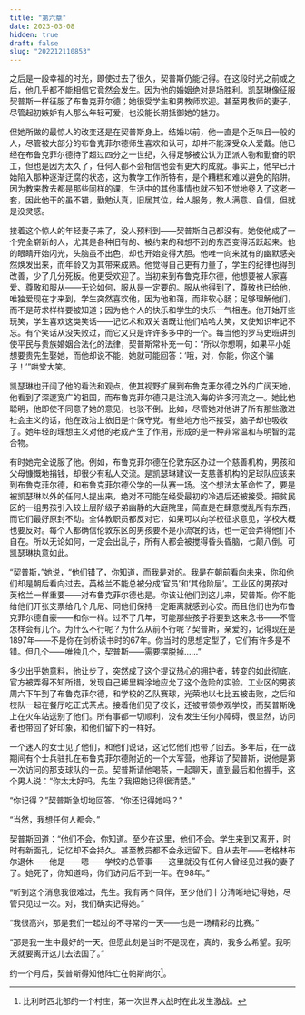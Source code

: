 ```yaml
---
title: "第六章"
date: 2023-03-08
hidden: true
draft: false
slug: "202212110853"
---
```

之后是一段幸福的时光，即使过去了很久，契普斯仍能记得。在这段时光之前或之后，他几乎都不能相信它竟然会发生。因为他的婚姻绝对是场胜利。凯瑟琳像征服契普斯一样征服了布鲁克菲尔德；她很受学生和男教师欢迎。甚至男教师的妻子，尽管起初嫉妒有人那么年轻可爱，也没能长期抵御她的魅力。

但她所做的最惊人的改变还是在契普斯身上。结婚以前，他一直是个乏味且一般的人，尽管被大部分的布鲁克菲尔德师生喜欢和认可，却并不能深受众人爱戴。他已经在布鲁克菲尔德待了超过四分之一世纪，久得足够被公认为正派人物和勤奋的职工，但也是因为太久了，任何人都不会相信他会有更大的成就。事实上，他早已开始陷入那种逐渐迂腐的状态，这为教学工作所特有，是个糟糕和难以避免的陷阱。因为教来教去都是那些同样的课，生活中的其他事情也就不知不觉地卷入了这老一套，因此他干的虽不错，勤勉认真，旧居其位，给人服务，教人满意、自信，但就是没灵感。

接着这个惊人的年轻妻子来了，没人预料到——契普斯自己都没有。她使他成了一个完全崭新的人，尤其是各种旧有的、被约束的和想不到的东西变得活跃起来。他的眼睛开始闪光，头脑虽不出色，却也开始变得大胆。他唯一向来就有的幽默感突然焕发出来，而年龄又为其带来成熟。他觉得自己更有力量了，学生的纪律也得到改善，少了几分死板。他更受欢迎了。当初来到布鲁克菲尔德，他想要被人家喜爱、尊敬和服从——无论如何，服从是一定要的。服从他得到了，尊敬也已给他，唯独爱现在才来到，学生突然喜欢他，因为他和蔼，而非软心肠；足够理解他们，而不是苛求样样要被知道；因为他个人的快乐和学生的快乐一气相连。他开始开些玩笑，学生喜欢这类笑话——记忆术和双关语既让他们哈哈大笑，又使知识牢记不忘。有个笑话从没失败过，而它又只是许许多多中的一个。每当他的罗马史班讲到使平民与贵族婚姻合法化的法律，契普斯常补充一句：“所以你想啊，如果平小姐想要贵先生娶她，而他却说不能，她就可能回答：‘哦，对，你能，你这个骗子！’”哄堂大笑。

凯瑟琳也开阔了他的看法和观点，使其视野扩展到布鲁克菲尔德之外的广阔天地，他看到了深邃宽广的祖国，而布鲁克菲尔德只是注流入海的许多河流之一。她比他聪明，他即使不同意了她的意见，也驳不倒。比如，尽管她对他讲了所有那些激进社会主义的话，他在政治上依旧是个保守党。有些地方他不接受，脑子却也吸收了。她年轻的理想主义对他的老成产生了作用，形成的是一种非常温和与明智的混合物。

有时她完全说服了他。例如，布鲁克菲尔德在伦敦东区办过一个慈善机构，男孩和父母慷慨地捐钱，却很少有私人交流。是凯瑟琳建议一支慈善机构的足球队应该来到布鲁克菲尔德，和布鲁克菲尔德公学的一队赛一场。这个想法太革命性了，要是被凯瑟琳以外的任何人提出来，绝对不可能在经受最初的冷遇后还被接受。把贫民区的一组男孩引入较上层阶级子弟幽静的大庭院里，简直是在肆意搅乱所有东西，而它们最好原封不动。全体教职员都反对它，如果可以向学校征求意见，学校大概也要反对。每个人都确信伦敦东区的男孩要不是小流氓的话，也一定会弄得他们不自在。所以无论如何，一定会出乱子，所有人都会被搅得昏头昏脑，七颠八倒。可凯瑟琳执意如此。

“契普斯，”她说，“他们错了，你知道，而我是对的。我是在朝前看向未来，你和他们却是朝后看向过去。英格兰不能总被分成‘官员’和‘其他阶层’。工业区的男孩对英格兰一样重要——对布鲁克菲尔德也是。你该让他们到这儿来，契普斯。你不能给他们开张支票给几个几尼、同他们保持一定距离就感到心安。而且他们也为布鲁克菲尔德自豪——和你一样。过不了几年，可能那些孩子将要到这来念书——不管怎样会有几个。为什么不行呢？为什么从前不行呢？契普斯，亲爱的，记得现在是1897年——不是你在剑桥读书时的67年。你当时的思想定型了，它们有许多是不错。但几个——唯独几个，契普斯——需要摆脱掉......”

多少出乎她意料，他让步了，突然成了这个提议热心的拥护者，转变的如此彻底，官方被弄得不知所措，发现自己稀里糊涂地应允了这个危险的实验。工业区的男孩周六下午到了布鲁克菲尔德，和学校的乙队赛球，光荣地以七比五被击败，之后和校队一起在餐厅吃正式茶点。接着他们见了校长，还被带领参观学校，而契普斯晚上在火车站送别了他们。所有事都一切顺利，没有发生任何小障碍，很显然，访问者也带回了好印象，和他们留下的一样好。

一个迷人的女士见了他们，和他们说话，这记忆他们也带了回去。多年后，在一战期间有个士兵驻扎在布鲁克菲尔德附近的一个大军营，他拜访了契普斯，说他是第一次访问的那支球队的一员。契普斯请他喝茶，一起聊天，直到最后和他握手，这个男人说：“你太太好吗，先生？我把她记得很清楚。”

“你记得？”契普斯急切地回答。“你还记得她吗？”

“当然，我想任何人都会。”

契普斯回道：“他们不会，你知道。至少在这里，他们不会。学生来到又离开，时时有新面孔，记忆却不会持久。甚至教员都不会永远留下。自从去年——老格林布尔退休——他是——嗯——学校的总管事——这里就没有任何人曾经见过我的妻子了。她死了，你知道吗，你们访问后不到一年。在98年。”

“听到这个消息我很难过，先生。我有两个同伴，至少他们十分清晰地记得她，尽管只见过一次。对，我们确实记得她。”

“我很高兴，那是我们一起过的不寻常的一天——也是一场精彩的比赛。”

“那是我一生中最好的一天。但愿此刻是当时不是现在，真的，我多么希望。我明天就要离开这儿去法国了。”

约一个月后，契普斯得知他阵亡在帕斯尚尔[^1]。

[^1]: 比利时西北部的一个村庄，第一次世界大战时在此发生激战。